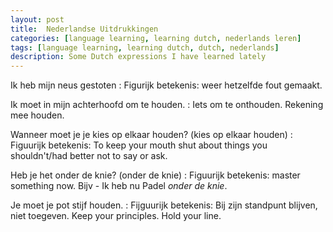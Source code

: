 ```yaml
---
layout: post
title:  Nederlandse Uitdrukkingen
categories: [language learning, learning dutch, nederlands leren]
tags: [language learning, learning dutch, dutch, nederlands]
description: Some Dutch expressions I have learned lately
---
```


Ik heb mijn neus gestoten
: Figurijk betekenis: weer hetzelfde fout gemaakt.

Ik moet in mijn achterhoofd om te houden.
: Iets om te onthouden. Rekening mee houden.

Wanneer moet je je kies op elkaar houden? (kies op elkaar houden)
: Figuurijk betekenis: To keep your mouth shut about things you shouldn't/had better not to say or ask.

Heb je het onder de knie? (onder de knie)
: Figuurijk betekenis: master something now.  Bijv - Ik heb nu Padel _onder de knie_.

Je moet je pot stijf houden.
: Fijguurijk betekenis: Bij zijn standpunt blijven, niet toegeven. Keep your principles. Hold your line.